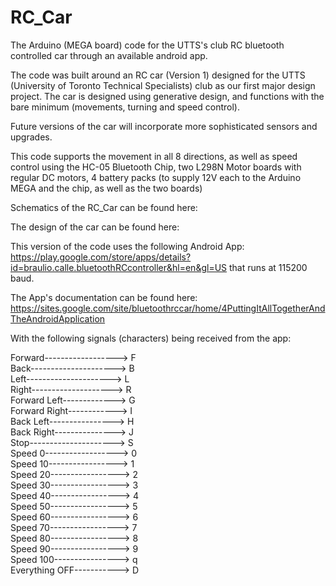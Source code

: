 # RC_Car
The Arduino (MEGA board) code for the UTTS's club RC bluetooth controlled car through an available android app.

The code was built around an RC car (Version 1) designed for the UTTS (University of Toronto Technical Specialists) club as our first major design project. The car is designed using generative design, and functions with the bare minimum (movements, turning and speed control). 

Future versions of the car will incorporate more sophisticated sensors and upgrades. 

This code supports the movement in all 8 directions, as well as speed control using the HC-05 Bluetooth Chip, two L298N Motor boards with regular DC motors, 4 battery packs (to supply 12V each to the Arduino MEGA and the chip, as well as the two boards)

Schematics of the RC_Car can be found here: 

The design of the car can be found here: 

This version of the code uses the following Android App: https://play.google.com/store/apps/details?id=braulio.calle.bluetoothRCcontroller&hl=en&gl=US that runs at 115200 baud.

The App's documentation can be found here: https://sites.google.com/site/bluetoothrccar/home/4PuttingItAllTogetherAndTheAndroidApplication

With the following signals (characters) being received from the app:

Forward------------------> F                                                                                                                   
Back---------------------> B                                                                                                                   
Left---------------------> L                                                                                                                   
Right--------------------> R                                                                                                                   
Forward Left-------------> G                                                                                                                   
Forward Right------------> I                                                                                                                   
Back Left----------------> H                                                                                                                   
Back Right---------------> J                                                                                                                   
Stop---------------------> S                                                                                                                   
Speed 0------------------> 0                                                                                                                   
Speed 10-----------------> 1                                                                                                                   
Speed 20-----------------> 2                                                                                                                    
Speed 30-----------------> 3                                                                                                                  
Speed 40-----------------> 4                                                                                                                   
Speed 50-----------------> 5                                                                                                                  
Speed 60-----------------> 6                                                                                                                   
Speed 70-----------------> 7                                                                                                                   
Speed 80-----------------> 8                                                                                                                   
Speed 90-----------------> 9                                                                                                                   
Speed 100----------------> q                                                                                                                   
Everything OFF-----------> D                                                                                                                   
